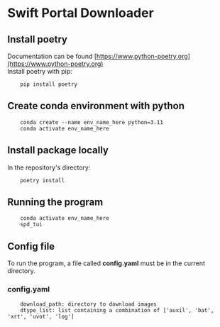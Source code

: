 # Swift Portal Downloader  
## Install poetry  
Documentation can be found [https://www.python-poetry.org](https://www.python-poetry.org)  
Install poetry with pip: 
```
    pip install poetry
```
## Create conda environment with python
```
    conda create --name env_name_here python=3.11
    conda activate env_name_here
```
## Install package locally  
In the repository's directory:
```
    poetry install
```
## Running the program  
```
    conda activate env_name_here
    spd_tui
```
## Config file  
To run the program, a file called **config.yaml** must be in the current directory.  
### config.yaml
```
    download_path: directory to download images  
    dtype_list: list containing a combination of ['auxil', 'bat', 'xrt', 'uvot', 'log']  
```
